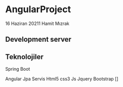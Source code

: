 # AngularProject

16 Haziran 20211 Hamit Mızrak
## Development server


## Teknolojiler
Spring Boot

Angular 
Jpa
Servis
Html5
css3
Js
Jquery
Bootstrap
[]



